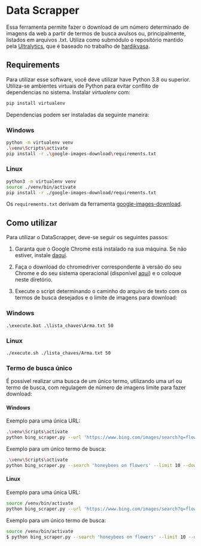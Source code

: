 # Data Scrapper

Essa ferramenta permite fazer o download de um número determinado de imagens da web a partir de termos de busca avulsos ou, principalmente, listados em arquivos .txt. Utiliza como submódulo o repositório mantido pela [Ultralytics](https://github.com/ultralytics/google-images-download), que é baseado no trabalho de [hardikvasa](https://github.com/hardikvasa/google-images-download).

## Requirements

Para utilizar esse software, você deve utilizar have Python 3.8 ou superior. Utiliza-se ambientes virtuais de Python para evitar conflito de dependencias no sistema. Instalar *virtualenv* com:

```bash
pip install virtualenv
```

Dependencias podem ser instaladas da seguinte maneira:

### Windows
```bash
python -m virtualenv venv
.\venv\Scripts\activate
pip install -r .\google-images-download\requirements.txt
```

### Linux
```bash
python3 -m virtualenv venv
source ./venv/bin/activate
pip install -r ./google-images-download/requirements.txt
```

Os `requirements.txt` derivam da ferramenta [google-images-download](https://github.com/ultralytics/google-images-download/blob/main/requirements.txt).

## Como utilizar

Para utilizar o DataScrapper, deve-se seguir os seguintes passos:

1. Garanta que o Google Chrome está instalado na sua máquina. Se não estiver, instale [daqui](https://www.google.com/chrome/).

2. Faça o download do chromedriver correspondente à versão do seu Chrome e do seu sistema operacional (disponível [aqui](https://chromedriver.chromium.org/)) e o coloque neste diretório.

3. Execute o script determinando o caminho do arquivo de texto com os termos de busca desejados e o limite de imagens para download:

### Windows

```
.\execute.bat .\lista_chaves\Arma.txt 50
```

### Linux

```
./execute.sh ./lista_chaves/Arma.txt 50
```

### Termo de busca único

É possível realizar uma busca de um único termo, utilizando uma url ou termo de busca, com regulagem de número de imagens limite para fazer download:

#### Windows
Exemplo para uma única URL:

```bash
.\venv\Scripts\activate
python bing_scraper.py --url 'https://www.bing.com/images/search?q=flowers' --limit 10 --download --chromedriver .\chromedriver.exe
```

Exemplo para um único termo de busca:

```bash
.\venv\Scripts\activate
python bing_scraper.py --search 'honeybees on flowers' --limit 10 --download --chromedriver .\chromedriver.exe
```

#### Linux
Exemplo para uma única URL:

```bash
source /venv/bin/activate
python bing_scraper.py --url 'https://www.bing.com/images/search?q=flowers' --limit 10 --download --chromedriver ./chromedriver
```

Exemplo para um único termo de busca:

```bash
source /venv/bin/activate
$ python bing_scraper.py --search 'honeybees on flowers' --limit 10 --download --chromedriver ../chromedriver
```